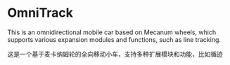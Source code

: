 # OmniTrack

This is an omnidirectional mobile car based on Mecanum wheels, which supports various expansion modules and functions, such as line tracking.

这是一个基于麦卡纳姆轮的全向移动小车，支持多种扩展模块和功能，比如循迹
